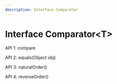 ```yaml
---
description: Interface Comparator
---
```


# Interface Comparator\<T>

API 1: compare

API 2: equals(Object obj)

API 3: naturalOrder()

API 4: reverseOrder()
